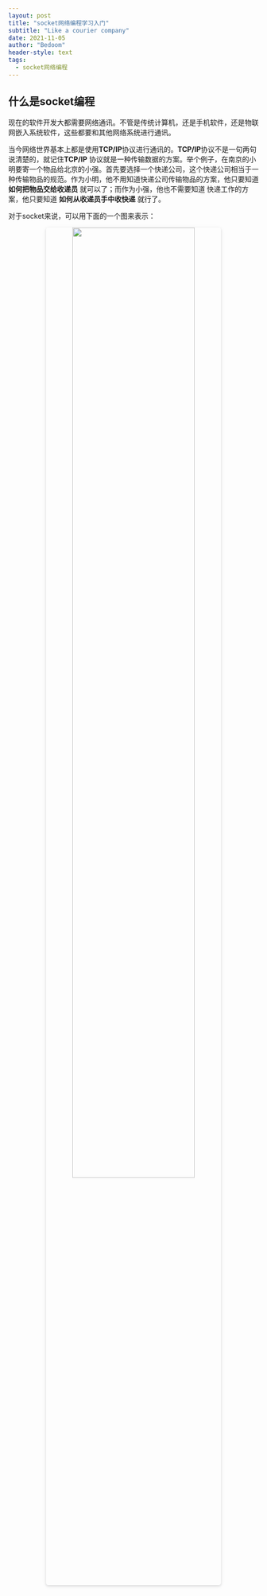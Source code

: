 ```yaml
---
layout: post
title: "socket网络编程学习入门"
subtitle: "Like a courier company"
date: 2021-11-05
author: "Bedoom"
header-style: text
tags:
  - socket网络编程
---
```


## 什么是socket编程

现在的软件开发大都需要网络通讯。不管是传统计算机，还是手机软件，还是物联网嵌入系统软件，这些都要和其他网络系统进行通讯。

当今网络世界基本上都是使用**TCP/IP**协议进行通讯的。**TCP/IP**协议不是一句两句说清楚的，就记住**TCP/IP** 协议就是一种传输数据的方案。举个例子，在南京的小明要寄一个物品给北京的小强。首先要选择一个快递公司，这个快递公司相当于一种传输物品的规范。作为小明，他不用知道快递公司传输物品的方案，他只要知道 **如何把物品交给收递员** 就可以了；而作为小强，他也不需要知道 快递工作的方案，他只要知道 **如何从收递员手中收快递** 就行了。

对于socket来说，可以用下面的一个图来表示：

<div align=center>    <img width = "70%" height = "70%" style="border-radius: 0.3125em;    box-shadow: 0 2px 4px 0 rgba(34,36,38,.12),0 2px 10px 0 rgba(34,36,38,.08);"     src="https://gitee.com/bedoom/images/raw/master/202111052322328.png"> </div>




